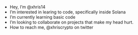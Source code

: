 - Hey, I’m @xhris14
- I’m interested in learing to code, specifically inside Solana
- I’m currently learning basic code
- I’m looking to collaborate on projects that make my head hurt.
- How to reach me, @xhriscrypto on twitter

<!---
xhris14/xhris14 is a ✨ special ✨ repository because its `README.md` (this file) appears on your GitHub profile.
You can click the Preview link to take a look at your changes.
--->

